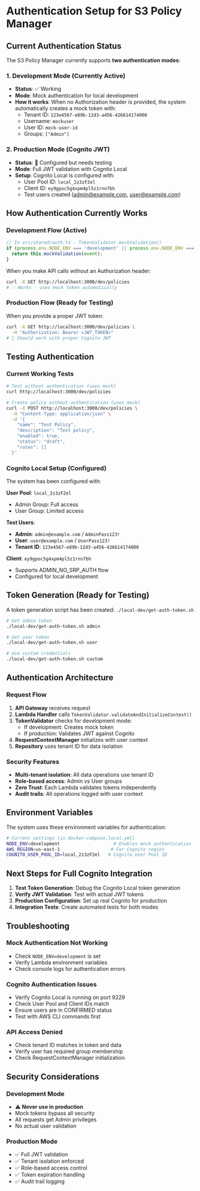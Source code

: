 # Authentication Setup for S3 Policy Manager

## Current Authentication Status

The S3 Policy Manager currently supports **two authentication modes**:

### 1. Development Mode (Currently Active)
- **Status**: ✅ Working
- **Mode**: Mock authentication for local development
- **How it works**: When no Authorization header is provided, the system automatically creates a mock token with:
  - Tenant ID: `123e4567-e89b-12d3-a456-426614174000`
  - Username: `mockuser`
  - User ID: `mock-user-id`
  - Groups: `["Admin"]`

### 2. Production Mode (Cognito JWT)
- **Status**: 🔧 Configured but needs testing
- **Mode**: Full JWT validation with Cognito Local
- **Setup**: Cognito Local is configured with:
  - User Pool ID: `local_2z3zF2el`
  - Client ID: `ey9gpoc5g4xpm4pl5z1rnn7bh`
  - Test users created (admin@example.com, user@example.com)

## How Authentication Currently Works

### Development Flow (Active)
```typescript
// In src/shared/auth.ts - TokenValidator.mockValidation()
if (process.env.NODE_ENV === 'development' || process.env.NODE_ENV === 'test') {
  return this.mockValidation(event);
}
```

When you make API calls without an Authorization header:
```bash
curl -X GET http://localhost:3000/dev/policies
# ✅ Works - uses mock token automatically
```

### Production Flow (Ready for Testing)
When you provide a proper JWT token:
```bash
curl -X GET http://localhost:3000/dev/policies \
  -H "Authorization: Bearer <JWT_TOKEN>"
# 🔧 Should work with proper Cognito JWT
```

## Testing Authentication

### Current Working Tests
```bash
# Test without authentication (uses mock)
curl http://localhost:3000/dev/policies

# Create policy without authentication (uses mock)
curl -X POST http://localhost:3000/dev/policies \
  -H "Content-Type: application/json" \
  -d '{
    "name": "Test Policy",
    "description": "Test policy",
    "enabled": true,
    "status": "draft",
    "rules": []
  }'
```

### Cognito Local Setup (Configured)
The system has been configured with:

**User Pool**: `local_2z3zF2el`
- Admin Group: Full access
- User Group: Limited access

**Test Users**:
- **Admin**: `admin@example.com` / `AdminPass123!`
- **User**: `user@example.com` / `UserPass123!`
- **Tenant ID**: `123e4567-e89b-12d3-a456-426614174000`

**Client**: `ey9gpoc5g4xpm4pl5z1rnn7bh`
- Supports ADMIN_NO_SRP_AUTH flow
- Configured for local development

## Token Generation (Ready for Testing)

A token generation script has been created: `./local-dev/get-auth-token.sh`

```bash
# Get admin token
./local-dev/get-auth-token.sh admin

# Get user token  
./local-dev/get-auth-token.sh user

# Use custom credentials
./local-dev/get-auth-token.sh custom
```

## Authentication Architecture

### Request Flow
1. **API Gateway** receives request
2. **Lambda Handler** calls `TokenValidator.validateAndInitializeContext()`
3. **TokenValidator** checks for development mode:
   - If development: Creates mock token
   - If production: Validates JWT against Cognito
4. **RequestContextManager** initializes with user context
5. **Repository** uses tenant ID for data isolation

### Security Features
- **Multi-tenant isolation**: All data operations use tenant ID
- **Role-based access**: Admin vs User groups
- **Zero Trust**: Each Lambda validates tokens independently
- **Audit trails**: All operations logged with user context

## Environment Variables

The system uses these environment variables for authentication:

```bash
# Current settings (in docker-compose.local.yml)
NODE_ENV=development                    # Enables mock authentication
AWS_REGION=us-east-1                   # For Cognito region
COGNITO_USER_POOL_ID=local_2z3zF2el   # Cognito User Pool ID
```

## Next Steps for Full Cognito Integration

1. **Test Token Generation**: Debug the Cognito Local token generation
2. **Verify JWT Validation**: Test with actual JWT tokens
3. **Production Configuration**: Set up real Cognito for production
4. **Integration Tests**: Create automated tests for both modes

## Troubleshooting

### Mock Authentication Not Working
- Check `NODE_ENV=development` is set
- Verify Lambda environment variables
- Check console logs for authentication errors

### Cognito Authentication Issues
- Verify Cognito Local is running on port 9229
- Check User Pool and Client IDs match
- Ensure users are in CONFIRMED status
- Test with AWS CLI commands first

### API Access Denied
- Check tenant ID matches in token and data
- Verify user has required group membership
- Check RequestContextManager initialization

## Security Considerations

### Development Mode
- ⚠️ **Never use in production**
- Mock tokens bypass all security
- All requests get Admin privileges
- No actual user validation

### Production Mode
- ✅ Full JWT validation
- ✅ Tenant isolation enforced
- ✅ Role-based access control
- ✅ Token expiration handling
- ✅ Audit trail logging
